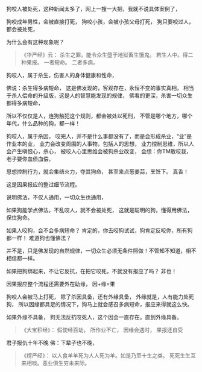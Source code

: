 狗咬人被处死，这种新闻太多了，网上一搜一大把，我就不说具体案例了，

狗咬成年男性，会被直接打死，
狗咬小孩，会被小孩父母打死，
狗只要咬过人，都会被处死，

为什么会有这种现象呢？

> 《华严经》云： 
> 杀生之罪。能令众生堕于地狱畜生饿鬼。 
> 若生人中。得二种果报。 
> 一者短命。
> 二者多病。

狗咬人，属于杀生，伤害人的身体健康和性命，

佛说：杀生得多病短命，
这是佛发现的，客观存在，永恒不变的事实真相，
相当于杀人偿命的升级版，这是人的智慧能发现的规律，
佛看的更深，杀害一切众生都得多病短命，

所以不仅仅是人，连狗触犯这个规则，都会被处以死刑，
不管是哪个地方，哪个年代，什么品种的狗，都一样！

狗咬人，属于杀因，
咬完人，并不是什么事都没有了，而是会形成杀业，“业”是作业本的业，
业力会改变周围的人事物，包括人的思想，
业力控制思维，所以人会产生嗔恨心，杀心，
被咬人心里思维会被狗杀业改变，
会想：你TM敢咬我，老子要你血债血偿，

思想控制行为，就会集结火力，夺其狗命，
甚至来点葱姜蒜，烹饪下。
真香！

这是因果报应的整过细节流程。

说明佛法，不仅人通用，一切众生也通用，

如果狗能学点佛法，不乱咬人，就不会被处死，
这就是聪明的狗，懂得用佛法，保住狗命。

如果人咬狗，会不会多病短命？
肯定的，你去咬狗试试，狗肯定反咬你，所有狗都一样！
难道狗也懂佛法？

并不是，只是佛发现的自然规律，一切众生必须无条件照做！不管知不知道，相不相信都一样。

如果把狗绑起来，不让它反抗，在把它咬死，不就没有报应了吗？
非也！

因果报应整个流程还需要外在助缘，
因+缘=果

狗咬人会被马上打死，
除了杀因具备，还有外缘具备，
外缘就是，人有能力处死狗，
所以因缘都具足的情况下，狗马上就会感召多病短命，报应来得就这么快。

如果外缘不具备，
狗无法反抗咬死人，这个因会一直存在。直到外缘具备。

> 《大宝积经》： 
> 假使经百劫， 所作业不亡， 
> 因缘会遇时， 果报还自受

君子报仇十年不晚
佛：下辈子也不晚，

> ﻿《楞严经》：
> 以人食羊羊死为人人死为羊。如是乃至十生之类。
> 死死生生互来相啖。恶业俱生穷未来际。



